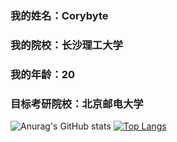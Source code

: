### 我的姓名：Corybyte
### 我的院校：长沙理工大学
### 我的年龄：20
### 目标考研院校：北京邮电大学
![Anurag's GitHub stats](https://github-readme-stats.vercel.app/api?username=Corybyte&show_icons=true)
[![Top Langs](https://github-readme-stats.vercel.app/api/top-langs/?username=Corybyte&layout=compact)](https://github.com/anuraghazra/github-readme-stats)

